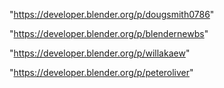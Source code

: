 "https://developer.blender.org/p/dougsmith0786"

"https://developer.blender.org/p/blendernewbs"

"https://developer.blender.org/p/willakaew"

"https://developer.blender.org/p/peteroliver"


